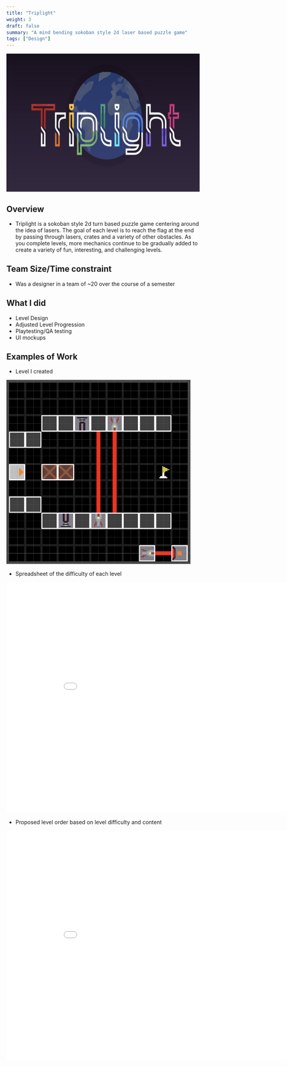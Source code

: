 ```yaml
---
title: "Triplight"
weight: 3
draft: false
summary: "A mind bending sokoban style 2d laser based puzzle game"
tags: ["Design"]
---
```


<p><img src="featured.png" width="640" height = "360"></p>

## Overview
- Triplight is a sokoban style 2d turn based puzzle game centering around the idea of lasers. The goal of each level is to reach the flag at the end by passing through lasers, crates and a variety of other obstacles. As you complete levels, more mechanics continue to be gradually added to create a variety of fun, interesting, and challenging levels.

## Team Size/Time constraint
- Was a designer in a team of ~20 over the course of a semester

## What I did
- Level Design
- Adjusted Level Progression
- Playtesting/QA testing
- UI mockups


## Examples of Work

- Level I created
<p><img src="throwback.webp" width="480" height = "480"></p>

- Spreadsheet of the difficulty of each level
<embed src="Triplight Difficulty.pdf" type="application/pdf" width="900" height="600"/>

- Proposed level order based on level difficulty and content
<embed src="triplight level order.pdf" type="application/pdf" width="900" height="600"/>

